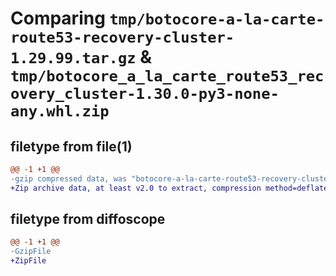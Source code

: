 # Comparing `tmp/botocore-a-la-carte-route53-recovery-cluster-1.29.99.tar.gz` & `tmp/botocore_a_la_carte_route53_recovery_cluster-1.30.0-py3-none-any.whl.zip`

## filetype from file(1)

```diff
@@ -1 +1 @@
-gzip compressed data, was "botocore-a-la-carte-route53-recovery-cluster-1.29.99.tar", last modified: Sat Mar 25 01:23:07 2023, max compression
+Zip archive data, at least v2.0 to extract, compression method=deflate
```

## filetype from diffoscope

```diff
@@ -1 +1 @@
-GzipFile
+ZipFile
```

